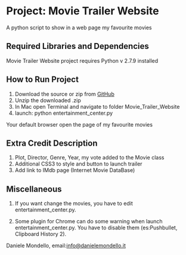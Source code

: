 Project: Movie Trailer Website  
================================
A python script to show in a web page my favourite movies

Required Libraries and Dependencies
-----------------------------------

Movie Trailer Website  project requires Python v 2.7.9 installed

How to Run Project
------------------

1. Download the source or zip from [GitHub](https://github.com/dmondello/Movie_Trailer_Website)
2. Unzip the downloaded .zip
3. In Mac open Terminal and navigate to folder Movie_Trailer_Website
4. launch: python entertainment_center.py

Your default browser open the page of my favourite movies

Extra Credit Description
------------------------
1. Plot, Director, Genre, Year, my vote added to the Movie class
2. Additional CSS3 to style and button to launch trailer
3. Add link to IMdb page (Internet Movie DataBase)


Miscellaneous
-------------
1. If you want change the movies, you have to edit entertainment_center.py.

2. Some plugin for Chrome can do some warning when launch entertainment_center.py.
   You have to disable them (es:Pushbullet, Clipboard History 2).

Daniele Mondello, email:info@danielemondello.it